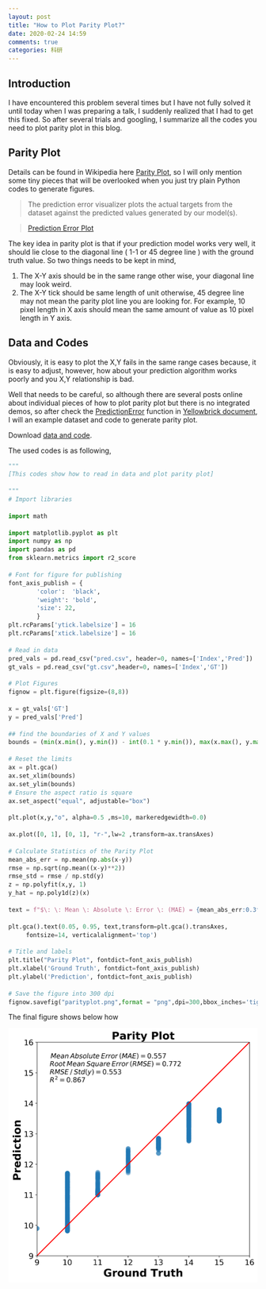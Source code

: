 ```yaml
---
layout: post
title: "How to Plot Parity Plot?"
date: 2020-02-24 14:59
comments: true
categories: 科研
---
```


## Introduction

I have encountered this problem several times but I have not fully solved it until today when I was preparing a talk, I suddenly realized that I had to get this fixed. So after several trials and googling, I summarize all the codes you need to plot parity plot in this blog.

## Parity Plot

Details can be found in Wikipedia here [Parity Plot](https://en.wikipedia.org/wiki/Parity_plot), so I will only mention some tiny pieces that will be overlooked when you just try plain Python codes to generate figures.

> The prediction error visualizer plots the actual targets from the dataset against the predicted values generated by our model(s).

> [Prediction Error Plot](https://www.scikit-yb.org/en/latest/api/regressor/peplot.html)

The key idea in parity plot is that if your prediction model works very well, it should lie close to the diagonal line ( 1-1 or 45 degree line ) with the ground truth value. So two things needs to be kept in mind,

1. The X-Y axis should be in the same range other wise, your diagonal line may look weird.
2. The X-Y tick should be same length of unit otherwise, 45 degree line may not mean the parity plot line you are looking for. For example, 10 pixel length in X axis should mean the same amount of value as 10 pixel length in Y axis.

## Data and Codes

Obviously, it is easy to plot the X,Y fails in the same range cases because, it is easy to adjust, however, how about your prediction algorithm works poorly and you X,Y relationship is bad. 

Well that needs to be careful, so although there are several posts online about individual pieces of how to plot parity plot but there is no integrated demos, so after check the [PredictionError](https://www.scikit-yb.org/en/latest/_modules/yellowbrick/regressor/residuals.html#PredictionError) function in [Yellowbrick document](https://www.scikit-yb.org/en/latest/api/regressor/peplot.html), I will an example dataset and code to generate parity plot.

Download [data and code](/upload/files/parityplot.zip).

The used codes is as following, 

```python
"""
[This codes show how to read in data and plot parity plot]

"""
# Import libraries

import math

import matplotlib.pyplot as plt
import numpy as np
import pandas as pd
from sklearn.metrics import r2_score

# Font for figure for publishing
font_axis_publish = {
        'color':  'black',
        'weight': 'bold',
        'size': 22,
        }
plt.rcParams['ytick.labelsize'] = 16
plt.rcParams['xtick.labelsize'] = 16

# Read in data
pred_vals = pd.read_csv("pred.csv", header=0, names=['Index','Pred'])
gt_vals = pd.read_csv("gt.csv",header=0, names=['Index','GT'])

# Plot Figures
fignow = plt.figure(figsize=(8,8))

x = gt_vals['GT']
y = pred_vals['Pred']

## find the boundaries of X and Y values
bounds = (min(x.min(), y.min()) - int(0.1 * y.min()), max(x.max(), y.max())+ int(0.1 * y.max()))

# Reset the limits
ax = plt.gca()
ax.set_xlim(bounds)
ax.set_ylim(bounds)
# Ensure the aspect ratio is square
ax.set_aspect("equal", adjustable="box")

plt.plot(x,y,"o", alpha=0.5 ,ms=10, markeredgewidth=0.0)

ax.plot([0, 1], [0, 1], "r-",lw=2 ,transform=ax.transAxes)

# Calculate Statistics of the Parity Plot 
mean_abs_err = np.mean(np.abs(x-y))
rmse = np.sqrt(np.mean((x-y)**2))
rmse_std = rmse / np.std(y)
z = np.polyfit(x,y, 1)
y_hat = np.poly1d(z)(x)

text = f"$\: \: Mean \: Absolute \: Error \: (MAE) = {mean_abs_err:0.3f}$ \n $ Root \: Mean \: Square \: Error \: (RMSE) = {rmse:0.3f}$ \n $ RMSE \: / \: Std(y) = {rmse_std :0.3f}$ \n $R^2 = {r2_score(y,y_hat):0.3f}$"

plt.gca().text(0.05, 0.95, text,transform=plt.gca().transAxes,
     fontsize=14, verticalalignment='top')

# Title and labels 
plt.title("Parity Plot", fontdict=font_axis_publish)
plt.xlabel('Ground Truth', fontdict=font_axis_publish)
plt.ylabel('Prediction', fontdict=font_axis_publish)

# Save the figure into 300 dpi
fignow.savefig("parityplot.png",format = "png",dpi=300,bbox_inches='tight')
```

The final figure shows below how

![Parity Plot](/images/ParityPlot/parityplot.png)